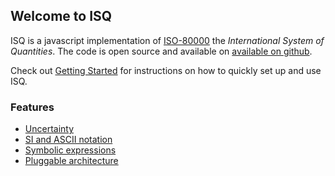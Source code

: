 Welcome to ISQ
--------------

ISQ is a javascript implementation of [ISO-80000](https://en.wikipedia.org/wiki/ISO/IEC_80000) the *International System of Quantities*.  The code is open source and available on [available on github](https://github.com/richardschneider/isq).

Check out [Getting Started](gettingStarted) for instructions on how to quickly set up and use ISQ.

### Features

* [Uncertainty](uncertainty.md)
* [SI and ASCII notation](notation.md)
* [Symbolic expressions](notation.md#Quantity)
* [Pluggable architecture](pluggable.md)

